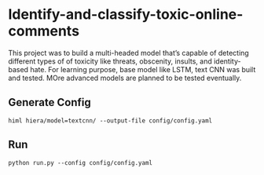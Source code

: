 # Identify-and-classify-toxic-online-comments
 This project was to build a multi-headed model that’s capable of detecting different types of of toxicity like threats, obscenity, insults, and identity-based hate. For learning purpose, base model like LSTM, text CNN was built and tested. MOre advanced models are planned to be tested eventually. 
 
## Generate Config
```
himl hiera/model=textcnn/ --output-file config/config.yaml
```

## Run
```
python run.py --config config/config.yaml 
```
